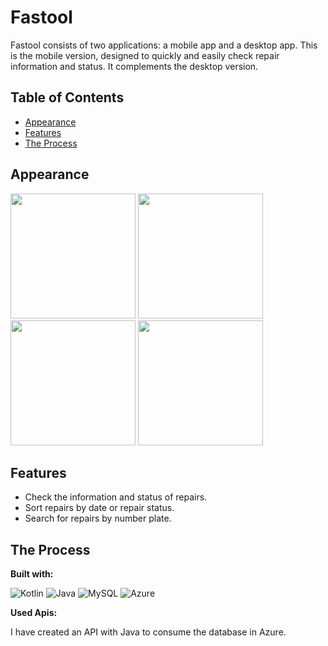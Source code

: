 # Fastool

Fastool consists of two applications: a mobile app and a desktop app. This is the mobile version, designed to quickly and easily check repair information and status. It complements the desktop version.
## Table of Contents
- [Appearance](#appearance)
- [Features](#features)
- [The Process](#the-process)

## Appearance

<img src="https://github.com/user-attachments/assets/0571df23-bd18-462b-ba66-07f207e350f0" width="200" />
<img src="https://github.com/user-attachments/assets/ba9e6417-c0c7-425c-aeb9-5ccc031f053d" width="200" />
<img src="https://github.com/user-attachments/assets/672fecec-cb68-4b5c-8b6e-8efbf99b1681" width="200" />
<img src="https://github.com/user-attachments/assets/f6b55bb6-01fb-461a-a6a3-9db25fcfc3e3" width="200" />

## Features

- Check the information and status of repairs.
- Sort repairs by date or repair status.
- Search for repairs by number plate.

## The Process

**Built with:**

![Kotlin](https://img.shields.io/badge/Kotlin-B125EA?style=for-the-badge&logo=kotlin&logoColor=white) 
![Java](https://img.shields.io/badge/java-%23ED8B00.svg?style=for-the-badge&logo=openjdk&logoColor=white)
![MySQL](https://img.shields.io/badge/mysql-4479A1.svg?style=for-the-badge&logo=mysql&logoColor=white)
![Azure](https://img.shields.io/badge/azure-%230072C6.svg?style=for-the-badge&logo=microsoftazure&logoColor=white)

**Used Apis:**

I have created an API with Java to consume the database in Azure.
